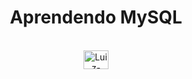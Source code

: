 <h1 align="center"> Aprendendo MySQL </h1>

  
  <div align= "center" style="display: inline_block"><br>
    
  <img align="center" alt="Luiz-Mysql" height="30" width="40" src="https://cdn.jsdelivr.net/gh/devicons/devicon/icons/mysql/mysql-original-wordmark.svg" />

  </div>
